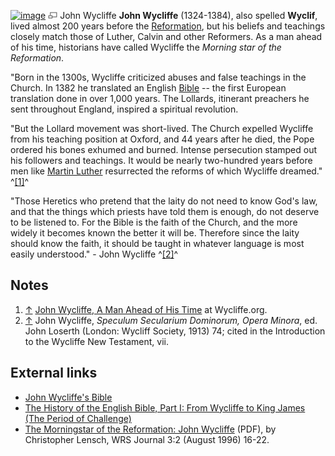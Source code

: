 [![image](images/c/c7/JohnWycliffe.jpg)](http://www.theopedia.com/File:JohnWycliffe.jpg)
[![image](data:image/png;base64,iVBORw0KGgoAAAANSUhEUgAAAA8AAAALCAAAAACFLIiAAAAAAnRSTlMA/1uRIrUAAABPSURBVAjXY/j///+5vXDwjAHIr26ZAgXZe8H8a/+hoIcw/9nevdVL9+79DuPvzQYZFPUezu8BMZLXgkExnD8HAu6hqv//n+HZVjD4DuUDAKlChD3fj6aPAAAAAElFTkSuQmCC)](http://www.theopedia.com/File:JohnWycliffe.jpg "Enlarge")
John Wycliffe
**John Wycliffe** (1324-1384), also spelled **Wyclif**, lived
almost 200 years before the
[Reformation](Reformation "Reformation"), but his beliefs and
teachings closely match those of Luther, Calvin and other
Reformers. As a man ahead of his time, historians have called
Wycliffe the *Morning star of the Reformation*.

"Born in the 1300s, Wycliffe criticized abuses and false teachings
in the Church. In 1382 he translated an English
[Bible](Bible "Bible") -- the first European translation done in
over 1,000 years. The Lollards, itinerant preachers he sent
throughout England, inspired a spiritual revolution.

"But the Lollard movement was short-lived. The Church expelled
Wycliffe from his teaching position at Oxford, and 44 years after
he died, the Pope ordered his bones exhumed and burned. Intense
persecution stamped out his followers and teachings. It would be
nearly two-hundred years before men like
[Martin Luther](Martin_Luther "Martin Luther") resurrected the
reforms of which Wycliffe dreamed." ^[[1]](#note-0)^

"Those Heretics who pretend that the laity do not need to know
God's law, and that the things which priests have told them is
enough, do not deserve to be listened to. For the Bible is the
faith of the Church, and the more widely it becomes known the
better it will be. Therefore since the laity should know the faith,
it should be taught in whatever language is most easily
understood." - John Wycliffe ^[[2]](#note-1)^



## Notes

1.  [↑](#ref-0)
    [John Wycliffe, A Man Ahead of His Time](http://www.wycliffe.org/About/OurHistory/JohnWycliffe.aspx)
    at Wycliffe.org.
2.  [↑](#ref-1) John Wycliffe,
    *Speculum Secularium Dominorum, Opera Minora*, ed. John Loserth
    (London: Wycliff Society, 1913) 74; cited in the Introduction to
    the Wycliffe New Testament, vii.

## External links

-   [John Wycliffe's Bible](http://www.johndclare.net/Church3.htm)
-   [The History of the English Bible, Part I: From Wycliffe to King James (The Period of Challenge)](http://www.bible.org/docs/soapbox/KJVtoRV-I.htm)
-   [The Morningstar of the Reformation: John Wycliffe](http://www.wrs.edu/Materials_for_Web_Site/Journals/3-2%20Aug-1996/Lensch%20-%20John%20Wycliffe.pdf)
    (PDF), by Christopher Lensch, WRS Journal 3:2 (August 1996) 16-22.



